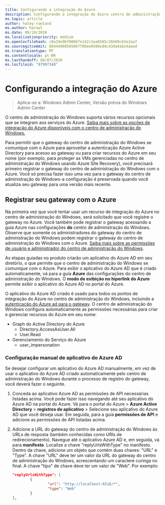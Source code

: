 ```yaml
---
title: Configurando a integração do Azure
description: Configurando a integração do Azure centro de administração do Windows (projeto Honolulu). Conectando o gateway do centro de administração do Windows ao Azure.
ms.topic: article
author: haley-rowland
ms.author: harowl
ms.date: 09/19/2018
ms.localizationpriority: medium
ms.openlocfilehash: c0a19e9bf00667e142c3aa6585c26b69c63e2aa7
ms.sourcegitcommit: 68444968565667f86ee0586ed4c43da4ab24aaed
ms.translationtype: MT
ms.contentlocale: pt-BR
ms.lasthandoff: 08/07/2020
ms.locfileid: "87997348"
---
```

# <a name="configuring-azure-integration"></a>Configurando a integração do Azure

>Aplica-se a: Windows Admin Center, Versão prévia do Windows Admin Center

O centro de administração do Windows suporta vários recursos opcionais que se integram aos serviços do Azure. [Saiba mais sobre as opções de integração do Azure disponíveis com o centro de administração do Windows.](./index.md)

Para permitir que o gateway do centro de administração do Windows se comunique com o Azure para aproveitar a autenticação Azure Active Directory para acesso ao gateway ou para criar recursos do Azure em seu nome (por exemplo, para proteger as VMs gerenciadas no centro de administração do Windows usando Azure Site Recovery), você precisará primeiro registrar o gateway do centro de administração do Windows com o Azure. Você só precisa fazer isso uma vez para o gateway do centro de administração do Windows-a configuração é preservada quando você atualiza seu gateway para uma versão mais recente.

## <a name="register-your-gateway-with-azure"></a>Registrar seu gateway com o Azure

Na primeira vez que você tentar usar um recurso de integração do Azure no centro de administração do Windows, será solicitado que você registre o gateway no Azure. Você também pode registrar o gateway acessando a guia Azure nas configurações **do** centro de administração do Windows. Observe que somente os administradores do gateway do centro de administração do Windows podem registrar o gateway do centro de administração do Windows com o Azure. [Saiba mais sobre as permissões de usuário e administrador do centro de administração do Windows](../configure/user-access-control.md#gateway-access-role-definitions).

As etapas guiadas no produto criarão um aplicativo do Azure AD em seu diretório, o que permite que o centro de administração do Windows se comunique com o Azure. Para exibir o aplicativo do Azure AD que é criado automaticamente, vá para a guia **Azure** das configurações do centro de administração do Windows. O **modo de exibição no hiperlink do Azure** permite exibir o aplicativo do Azure AD no portal do Azure.

O aplicativo do Azure AD criado é usado para todos os pontos de integração do Azure no centro de administração do Windows, incluindo a [autenticação do Azure ad para o gateway](../configure/user-access-control.md#azure-active-directory). O centro de administração do Windows configura automaticamente as permissões necessárias para criar e gerenciar recursos do Azure em seu nome:

- Graph do Active Directory do Azure
    - Directory.AccessAsUser.All
    - User.Read
- Gerenciamento do Serviço do Azure
    - user_impersonation

### <a name="manual-azure-ad-app-configuration"></a>Configuração manual de aplicativo do Azure AD

Se desejar configurar um aplicativo do Azure AD manualmente, em vez de usar o aplicativo do Azure AD criado automaticamente pelo centro de administração do Windows durante o processo de registro do gateway, você deverá fazer o seguinte.

1. Conceda ao aplicativo Azure AD as permissões de API necessárias listadas acima. Você pode fazer isso navegando até seu aplicativo do Azure AD na portal do Azure. Vá para o portal do Azure > **Azure Active Directory**  >  **registros de aplicativo** > Selecione seu aplicativo do Azure AD que você deseja usar. Em seguida, para a guia **permissões de API** e adicione as permissões de API listadas acima.
2. Adicione a URL do gateway do centro de administração do Windows às URLs de resposta (também conhecidas como URIs de redirecionamento). Navegue até o aplicativo Azure AD e, em seguida, vá para **manifesto**. Localize a chave "replyUrlsWithType" no manifesto. Dentro da chave, adicione um objeto que contém duas chaves: "URL" e "Type". A chave "URL" deve ter um valor da URL do gateway do centro de administração do Windows, acrescentando um caractere curinga no final. A chave "tipo" de chave deve ter um valor de "Web". Por exemplo:

    ```json
    "replyUrlsWithType": [
            {
                    "url": "http://localhost:6516/*",
                    "type": "Web"
            }
    ],
    ```